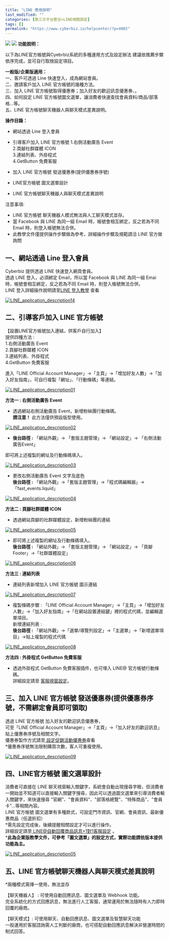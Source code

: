 ```yaml
---
title: "LINE 應用說明"
last_modified: ""
categories: [第三方平台整合>LINE相關設定]
tags: []
permalink: "https://www.cyberbiz.io/helpcenter/?p=4002"
---
```


![](https://www.cyberbiz.io/support/wp-content/uploads/2021/09/wp-主視覺bar-1024x321.png) ![](https://www.cyberbiz.io/support/wp-content/uploads/2021/08/全版本.png) **功能說明：**  

以下為LINE官方帳號與Cyebrbiz系統的多種運用方式及設定辦法 建議依推薦步驟依序完成，並可自行取捨設定項目。  

**一般版/企業版適用：**  
一、客戶可透過 Line 快速登入，成為網站會員。  
二、邀請客戶加入 LINE 官方帳號的幾種方法。  
三、加入 LINE 官方帳號取得優惠券；加入好友的歡迎訊息優惠券、。  
四、如何設定 LINE 官方帳號圖文選單，讓消費者快速查找會員資料/商品/部落格...等。  
五、LINE 官方帳號聊天機器人與聊天模式差異說明。  


**操作目錄：**

* 網站透過 Line 登入會員
* 引導客戶加入 LINE 官方帳號
1.右側活動廣告 Event  
2.頁腳社群媒體 ICON  
3.連結列表、外掛程式  
4.GetButton 免費客服

* 加入 LINE 官方帳號 發送優惠券(提供優惠券序號)
* LINE官方帳號 圖文選單設計
* LINE 官方帳號聊天機器人與聊天模式差異說明

注意事項:  

* LINE 官方帳號 聊天機器人模式無法與人工聊天模式並存。
* 當 Facebook 與 LINE 為同一組 Email 時，帳號會相互綁定，反之若為不同 Email 時，則登入帳號無法合併。
* 此教學文件僅提供操作步驟做為參考，詳細操作步驟及規範請洽 LINE 官方做詢問



## 一、網站透過 Line 登入會員


Cyberbiz 提供透過 LINE 快速登入網頁會員。  
透過 LINE 登入，必須綁定 Email，所以當 Facebook 與 LINE 為同一組 Emai 時，帳號會相互綁定，反之若為不同 Email
時，則登入帳號無法合併。  
LINE 登入詳細操作說明請至[LINE 登入教學](https://www.cyberbiz.io/helpcenter/?p=865) 查看  

[![LINE_application_description14](https://www.cyberbiz.io/support/wp-content/uploads/2021/10/LINE_application_description14.png)](https://www.cyberbiz.io/support/wp-content/uploads/2021/10/LINE_application_description14.png)

## 二、引導客戶加入 LINE 官方帳號


【設置LINE官方帳號加入連結，供客戶自行加入】  
提供四種方法 :  
1.右側活動廣告 Event  
2.頁腳社群媒體 ICON  
3.連結列表、外掛程式  
4.GetButton 免費客服  

進入「LINE Official Account Manager」→「主頁」→「增加好友人數」→「加入好友指南」，可自行複製「網址」、「行動條碼」等連結。  

[![LINE_application_description01](https://www.cyberbiz.io/support/wp-content/uploads/2021/10/LINE_application_description01.png)](https://www.cyberbiz.io/support/wp-content/uploads/2021/10/LINE_application_description01.png)  

**方法一 : 右側活動廣告 Event**  


* 透過網站右側活動廣告 Event，新增粉絲團行動條碼。  
**請注意！** 此方法僅供預設版型使用。  

[![LINE_application_description02](https://www.cyberbiz.io/support/wp-content/uploads/2021/10/LINE_application_description02.png)](https://www.cyberbiz.io/support/wp-content/uploads/2021/10/LINE_application_description02.png)  

* **後台路徑 :** 「網站外觀」→ 「套版主題管理」→ 「網站設定」→ 「右側活動廣告Event」  

即可將上述複製的網址及行動條碼填入。  

[![LINE_application_description03](https://www.cyberbiz.io/support/wp-content/uploads/LINE_application_description03.png)](https://www.cyberbiz.io/support/wp-content/uploads/LINE_application_description03.png)  

* 更改右側活動廣告 Event 文字及底色  
**後台路徑 :** 「網站外觀」→「套版主題管理」→「程式碼編輯器」→「fast_events.liquid」  

[![LINE_application_description04](https://www.cyberbiz.io/support/wp-content/uploads/LINE_application_description04.png)](https://www.cyberbiz.io/support/wp-content/uploads/LINE_application_description04.png)


**方法二 : 頁腳社群媒體 ICON**  


* 透過網站頁腳的社群媒體設定，新增粉絲團的連結  

[![LINE_application_description05](https://www.cyberbiz.io/support/wp-content/uploads/2021/10/LINE_application_description05.png)](https://www.cyberbiz.io/support/wp-content/uploads/2021/10/LINE_application_description05.png)  

* 即可將上述複製的網址及行動條碼填入。  
**後台路徑 :** 「網站外觀」→ 「套版主題管理」→ 「網站設定」→ 「頁腳Footer」→「社群媒體設定」  

[![LINE_application_description06](https://www.cyberbiz.io/support/wp-content/uploads/LINE_application_description06.png)](https://www.cyberbiz.io/support/wp-content/uploads/LINE_application_description06.png)


**方法三 : 連結列表**  


* 連結列表新增加入 LINE 官方帳號 圖示連結  

[![LINE_application_description07](https://www.cyberbiz.io/support/wp-content/uploads/2021/10/LINE_application_description07.png)](https://www.cyberbiz.io/support/wp-content/uploads/2021/10/LINE_application_description07.png)  

* 複製條碼步驟 : 「LINE Official Account Manager」→「主頁」→「增加好友人數」→「加入好友指南」→「在網站設置連結鍵」裡的程式代碼，並編輯選單項目。  
新增連結列表 :  
**後台路徑 :** 「網站外觀」→「選單/導覽列設定」→「主選單」→「新增選單項目」→貼上複製的程式代碼  

[![LINE_application_description08](https://www.cyberbiz.io/support/wp-content/uploads/LINE_application_description08.png)](https://www.cyberbiz.io/support/wp-content/uploads/LINE_application_description08.png)


**方法四 : 外掛程式 GetButton 免費客服**  


* 透過外掛程式 GetButton 免費客服插件，也可埋入 LINE@ 官方帳號行動條碼。  
詳細設定請至 [客服視窗設定](https://www.cyberbiz.io/helpcenter/?p=3461/#c)。

## 三、加入 LINE 官方帳號 發送優惠券(提供優惠券序號，不需綁定會員即可領取)


透過 LINE 官方帳號 加入好友的歡迎訊息優惠券，  
可至「LINE Official Account Manager」→「主頁」→「加入好友的歡迎訊息」貼上優惠券序號及相關文字。  
優惠券製作方式請至[ 設定促銷活動優惠券](https://www.cyberbiz.io/helpcenter/?p=509)查看  
*優惠券序號無法限制購買次數，客人可重複使用。  

[![LINE_application_description09](https://www.cyberbiz.io/support/wp-content/uploads/2021/10/LINE_application_description09.png)](https://www.cyberbiz.io/support/wp-content/uploads/2021/10/LINE_application_description09.png)

## 四、LINE官方帳號 圖文選單設計


消費者可直接在 LINE
聊天視窗輸入關鍵字，系統會自動出現搜尋字眼，但消費者一開始並不知道可以直接輸入關鍵字搜尋，因此可以透過圖文選單來引導消費者輸入關鍵字，來快速搜尋
"官網"、"會員資料"、"部落格總覽"、"特殊商品"、"會員卡"...等相關內容。  
LINE 官方帳號 圖文選單有多種款式，可設定門市資訊、官網、會員資訊、最新優惠商品（任選折扣）  
*需先設定完成後，後續提醒相關設定才可以進行操作。  
詳細設定請至[ LINE@自動回覆商品訊息+1對1客服設定](https://www.cyberbiz.co/support/?p=855) 。  
***此為企業版教學文件，可參考「圖文選單」的設定方式，實際功能請依版本提供功能為主。**  

[![LINE_application_description05](https://www.cyberbiz.io/support/wp-content/uploads/2021/10/LINE_application_description11.jpg)](https://www.cyberbiz.io/support/wp-content/uploads/2021/10/LINE_application_description11.jpg)

## 五、LINE 官方帳號聊天機器人與聊天模式差異說明


*兩種模式需擇一使用，無法並存  

【聊天機器人】 : 可使用自動回應訊息、圖文選單及 Webhook 功能。  
完全系統化的方式回應訊息，無法進行人工客服，通常運用於無法隨時有人力即時回覆的廠商。  

【聊天模式】: 可使用聊天、自動回應訊息、圖文選單及智慧聊天功能  
一般運用於客服諮詢需人工判斷的廠商，也可搭配自動回應訊息解決非營運時間的制式回答。

